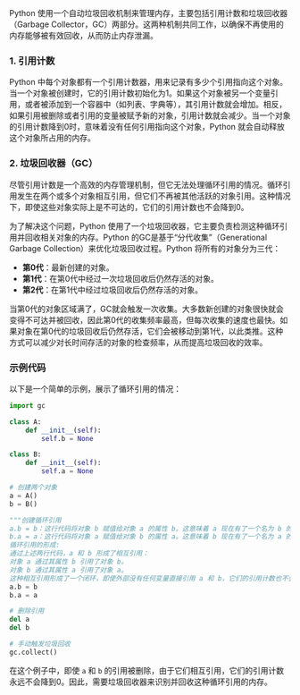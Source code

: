 Python 使用一个自动垃圾回收机制来管理内存，主要包括引用计数和垃圾回收器（Garbage Collector，GC）两部分。这两种机制共同工作，以确保不再使用的内存能够被有效回收，从而防止内存泄漏。

### 1. 引用计数

Python 中每个对象都有一个引用计数器，用来记录有多少个引用指向这个对象。当一个对象被创建时，它的引用计数初始化为1。如果这个对象被另一个变量引用，或者被添加到一个容器中（如列表、字典等），其引用计数就会增加。相反，如果引用被删除或者引用的变量被赋予新的对象，引用计数就会减少。当一个对象的引用计数降到0时，意味着没有任何引用指向这个对象，Python 就会自动释放这个对象所占用的内存。

### 2. 垃圾回收器（GC）

尽管引用计数是一个高效的内存管理机制，但它无法处理循环引用的情况。循环引用发生在两个或多个对象相互引用，但它们不再被其他活跃的对象引用。这种情况下，即使这些对象实际上是不可达的，它们的引用计数也不会降到0。

为了解决这个问题，Python 使用了一个垃圾回收器，它主要负责检测这种循环引用并回收相关对象的内存。Python 的GC是基于“分代收集”（Generational Garbage Collection）来优化垃圾回收过程。Python 将所有的对象分为三代：

- **第0代**：最新创建的对象。
- **第1代**：在第0代中经过一次垃圾回收后仍然存活的对象。
- **第2代**：在第1代中经过垃圾回收后仍然存活的对象。

当第0代的对象区域满了，GC就会触发一次收集。大多数新创建的对象很快就会变得不可达并被回收，因此第0代的收集频率最高，但每次收集的速度也最快。如果对象在第0代的垃圾回收后仍然存活，它们会被移动到第1代，以此类推。这种方式可以减少对长时间存活的对象的检查频率，从而提高垃圾回收的效率。

### 示例代码

以下是一个简单的示例，展示了循环引用的情况：

```python
import gc

class A:
    def __init__(self):
        self.b = None

class B:
    def __init__(self):
        self.a = None

# 创建两个对象
a = A()
b = B()

"""创建循环引用
a.b = b：这行代码将对象 b 赋值给对象 a 的属性 b。这意味着 a 现在有了一个名为 b 的属性，指向之前创建的对象 b。
b.a = a：这行代码将对象 a 赋值给对象 b 的属性 a。这意味着 b 现在有了一个名为 a 的属性，指向之前创建的对象 a。
循环引用的形成:
通过上述两行代码，a 和 b 形成了相互引用：
对象 a 通过其属性 b 引用了对象 b。
对象 b 通过其属性 a 引用了对象 a。
这种相互引用形成了一个闭环，即使外部没有任何变量直接引用 a 和 b，它们的引用计数也不会降到0，因为它们互相持有对方的引用。这就是循环引用的典型场景，这种情况下需要垃圾回收器介入来处理，因为仅仅依靠引用计数是无法回收这种类型的内存的"""
a.b = b
b.a = a

# 删除引用
del a
del b

# 手动触发垃圾回收
gc.collect()
```

在这个例子中，即使 `a` 和 `b` 的引用被删除，由于它们相互引用，它们的引用计数永远不会降到0。因此，需要垃圾回收器来识别并回收这种循环引用的内存。